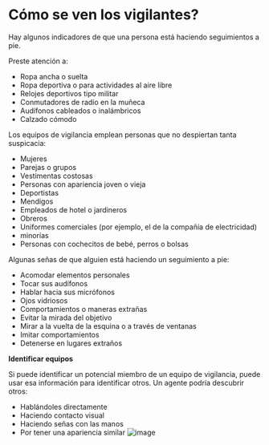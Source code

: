 [Title]: # (¿En qué debo firjarme?)
[Order]: # (1)

# Cómo se ven los vigilantes?

Hay algunos indicadores de que una persona está haciendo seguimientos a pie.

Preste atención a:

*   Ropa ancha o suelta
*   Ropa deportiva o para actividades al aire libre
*   Relojes deportivos tipo militar
*   Conmutadores de radio en la muñeca
*   Audífonos cableados o inalámbricos
*   Calzado cómodo

Los equipos de vigilancia emplean personas que no despiertan tanta suspicacia:

*   Mujeres
*   Parejas o grupos
*   Vestimentas costosas
*   Personas con apariencia joven o vieja
*   Deportistas
*   Mendigos
*   Empleados de hotel o jardineros
*   Obreros
*   Uniformes comerciales (por ejemplo, el de la compañía de electricidad)
*   minorías
*   Personas con cochecitos de bebé, perros o bolsas

Algunas señas de que alguien está haciendo un seguimiento a pie:

*   Acomodar elementos personales
*   Tocar sus audífonos
*   Hablar hacia sus micrófonos
*   Ojos vidriosos
*   Comportamientos o maneras extrañas
*   Evitar la mirada del objetivo
*   Mirar a la vuelta de la esquina o a través de ventanas
*   Imitar comportamientos
*   Detenerse en lugares extraños

**Identificar equipos**

Si puede identificar un potencial miembro de un equipo de vigilancia, puede usar esa información para identificar otros. Un agente podría descubrir otros:

*   Hablándoles directamente
*   Haciendo contacto visual
*   Haciendo señas con las manos
*   Por tener una apariencia similar
![image](surveillance3.png)
